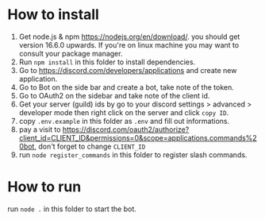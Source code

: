 # How to install
1. Get node.js & npm https://nodejs.org/en/download/. you should get version 16.6.0 upwards.
   If you're on linux machine you may want to consult your package manager.
2. Run `npm install` in this folder to install dependencies.
3. Go to https://discord.com/developers/applications and create new application.
4. Go to Bot on the side bar and create a bot, take note of the token.
5. Go to OAuth2 on the sidebar and take note of the client id.
6. Get your server (guild) ids by go to your discord settings > advanced > developer mode then right click on the server and click `copy ID`.
7. copy `.env.example` in this folder as `.env` and fill out informations.
8. pay a visit to https://discord.com/oauth2/authorize?client_id=CLIENT_ID&permissions=0&scope=applications.commands%20bot, don't forget to change `CLIENT_ID`
9. run `node register_commands` in this folder to register slash commands.

# How to run
run `node .` in this folder to start the bot.
